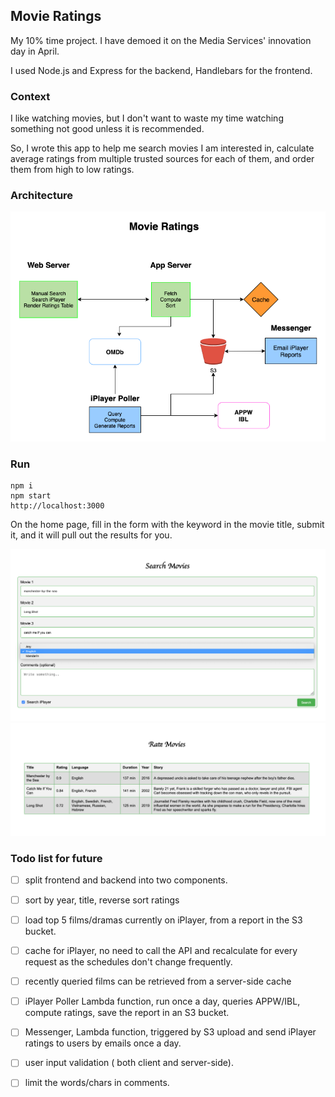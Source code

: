 ## Movie Ratings
My 10% time project. I have demoed it on the Media Services' innovation day in April.

I used Node.js and Express for the backend, Handlebars for the frontend.


### Context
I like watching movies, but I don't want to waste my time watching something not good unless it is recommended.

So, I wrote this app to help me search movies I am interested in, calculate average ratings from multiple trusted sources for each of them, and order them from high to low ratings.

### Architecture

<img src="public/movie.png">

### Run
```
npm i
npm start
http://localhost:3000
```

On the home page, fill in the form with the keyword in the movie title, submit it, and it will pull out the results for you.

<img src="public/form.png">

<img src="public/result.png">

### Todo list for future

- [ ] split frontend and backend into two components.

- [ ] sort by year, title, reverse sort ratings

- [ ] load top 5 films/dramas currently on iPlayer, from a report in the S3 bucket.

- [ ] cache for iPlayer, no need to call the API and recalculate for every request as the schedules don't change frequently.

- [ ] recently queried films can be retrieved from a server-side cache

- [ ] iPlayer Poller Lambda function,  run once a day, queries APPW/IBL, compute ratings, save the report in an S3 bucket.

- [ ] Messenger, Lambda function, triggered by S3 upload and send iPlayer ratings to users by emails once a day.

- [ ] user input validation ( both client and server-side). 

- [ ] limit the words/chars in comments.
